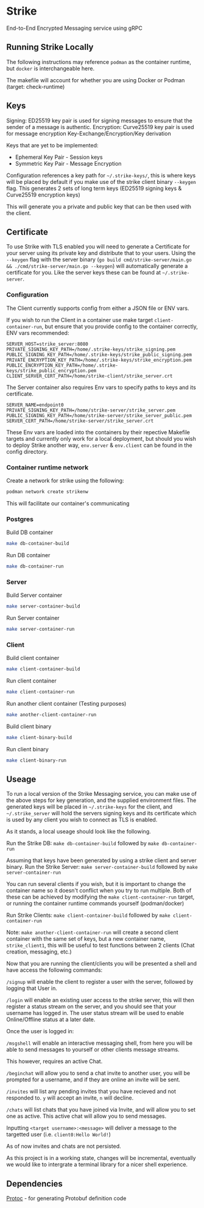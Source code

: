 # Strike

End-to-End Encrypted Messaging service using gRPC

## Running Strike Locally

The following instructions may reference `podman` as the container runtime, but `docker` is interchangeable here.

The makefile will account for whether you are using Docker or Podman (target: check-runtime)

## Keys

Signing: ED25519 key pair is used for signing messages to ensure that the sender of a message is authentic.
Encryption: Curve25519 key pair is used for message encryption Key-Exchange/Encryption/Key derivation

Keys that are yet to be implemented:
- Ephemeral Key Pair - Session keys
- Symmetric Key Pair - Message Encryption

Configuration references a key path for `~/.strike-keys/`, this is where keys will be placed by default if you make use of the strike client binary `--keygen` flag. This generates 2 sets of long term keys (ED25519 signing keys & Curve25519 encryption keys)

This will generate you a private and public key that can be then used with the client.

## Certificate
To use Strike with TLS enabled you will need to generate a Certificate for your server using its private key and distribute that to your users.
Using the `--keygen` flag with the server binary (`go build cmd/strike-server/main.go && ./cmd/strike-server/main.go --keygen`) will automatically generate a certificate for you.
Like the server keys these can be found at `~/.strike-server`.

### Configuration
The Client currently supports config from either a JSON file or ENV vars.

If you wish to run the Client in a container use make target `client-container-run`, but ensure that you provide config to the container correctly, ENV vars recommended:

    SERVER_HOST=strike_server:8080
    PRIVATE_SIGNING_KEY_PATH=/home/.strike-keys/strike_signing.pem
    PUBLIC_SIGNING_KEY_PATH=/home/.strike-keys/strike_public_signing.pem
    PRIVATE_ENCRYPTION_KEY_PATH=/home/.strike-keys/strike_encryption.pem
    PUBLIC_ENCRYPTION_KEY_PATH=/home/.strike-keys/strike_public_encryption.pem
    CLIENT_SERVER_CERT_PATH=/home/strike-client/strike_server.crt

The Server container also requires Env vars to specify paths to keys and its certificate.

    SERVER_NAME=endpoint0
    PRIVATE_SIGNING_KEY_PATH=/home/strike-server/strike_server.pem
    PUBLIC_SIGNING_KEY_PATH=/home/strike-server/strike_server_public.pem
    SERVER_CERT_PATH=/home/strike-server/strike_server.crt

These Env vars are loaded into the containers by their repective Makefile targets and currently only work for a local deployment,
but should you wish to deploy Strike another way, `env.server` & `env.client` can be found in the config directory.

### Container runtime network
Create a network for strike using the following:
```bash
podman network create strikenw
```
This will facilitate our container's communicating

<!-- TODO: [k3d](https://k3d.io/stable/) + [tilt](https://tilt.dev/) as a means for Docker users or Implementing [Podman pods](https://docs.podman.io/en/v5.2.5/markdown/podman-pod-create.1.html) directly.

Either way the K8s manifests will be rolled once and used as needed. -->

### Postgres

Build DB container
```bash
make db-container-build
```
Run DB container
```bash
make db-container-run
```

### Server
Build Server container
```bash
make server-container-build
```
Run Server container
```bash
make server-container-run
```

### Client
Build client container
```bash
make client-container-build
```
Run client container
```bash
make client-container-run
```

Run another client container (Testing purposes)
```bash
make another-client-container-run
```

Build client binary
```bash
make client-binary-build
```

Run client binary
```bash
make client-binary-run
```

## Useage

To run a local version of the Strike Messaging service, you can make use of the above steps for key generation, and the supplied environment files.
The generated keys will be placed in `~/.strike-keys` for the client, and `~/.strike_server` will hold the servers signing keys and its certificate which is used by any client you wish to connect as TLS is enabled.

As it stands, a local useage should look like the following.

Run the Strike DB: `make db-container-build` followed by `make db-container-run`

Assuming that keys have been generated by using a strike client and server binary.
Run the Strike Server: `make server-container-build` followed by `make server-container-run`

You can run several clients if you wish, but it is important to change the container name so it doesn't conflict when you try to run multiple. Both of these can be achieved by modifying the `make client-container-run` target, or running the container runtime commands yourself (podman/docker)

Run Strike Clients: `make client-container-build` followed by `make client-container-run`

Note: `make another-client-container-run` will create a second client container with the same set of keys, but a new container name, `strike_client1`, this will be useful to test functions between 2 clients (Chat creation, messaging, etc.)

Now that you are running the client/clients you will be presented a shell and have access the following commands:

`/signup` will enable the client to register a user with the server, followed by logging that User in.

`/login` will enable an existing user access to the strike server, this will then register a status stream on the server, and you should see that your username has logged in. The user status stream will be used to enable Online/Offline status at a later date.

Once the user is logged in:

`/msgshell` will enable an interactive messaging shell, from here you will be able to send messages to yourself or other clients message streams.

This however, requires an active Chat.

`/beginchat` will allow you to send a chat invite to another user, you will be prompted for a username, and if they are online an invite will be sent.

`/invites` will list any pending invites that you have recieved and not responded to. `y` will accept an invite, `n` will decline.

`/chats` will list chats that you have joined via Invite, and will allow you to set one as active. This active chat will allow you to send messages.

Inputting `<target username>:<message>` will deliver a message to the targetted user (i.e. `client0:Hello World!`)

As of now invites and chats are not persisted.

As this project is in a working state, changes will be incremental, eventually we would like to intergrate a terminal library for a nicer shell experience.

## Dependencies
[Protoc](https://grpc.io/docs/protoc-installation/) - for generating Protobuf definition code
[]()
